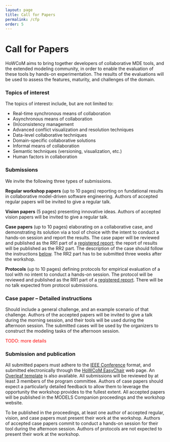 ```yaml
---
layout: page
title: Call for Papers
permalink: /cfp
order: 5
---
```


# Call for Papers

HoWCoM aims to bring together developers of collaborative MDE tools, and the extended modeling community, in order to enable the evaluation of these tools by hands-on experimentation. The results of the evaluations will be used to assess the features, maturity, and challenges of the domain.

### **Topics of interest**

The topics of interest include, but are not limited to:
- Real-time synchronous means of collaboration
- Asynchronous means of collaboration
- (In)consistency management
- Advanced conflict visualization and resolution techniques
- Data-level collaborative techniques
- Domain-specific collaborative solutions
- Informal means of collaboration
- Semantic techniques (versioning, visualization, etc.)
- Human factors in collaboration


### **Submissions**

We invite the following three types of submissions.

**Regular workshop papers** (up to 10 pages) reporting on fundational results in collaborative model-driven software engineering. Authors of accepted regular papers will be invited to give a regular talk.

**Vision papers** (5 pages) presenting innovative ideas. Authors of accepted vision papers will be invited to give a regular talk.

**Case papers** (up to 10 pages) elaborating on a collaborative case, and demonstrating its solution via a tool of choice with the intent to conduct a hands-on session and report the results. The case paper will be reviewed and published as the RR1 part of a [registered report](https://github.com/acmsigsoft/EmpiricalStandards/blob/master/Supplements/RegisteredReports.md); the report of results will be published as the RR2 part. The description of the case should follow the instructions [below](https://github.com/howcom2023/howcom2023.github.io/blob/main/cfp.md#case-paper--detailed-instructions). The RR2 part has to be submitted three weeks after the workshop. 

**Protocols** (up to 10 pages) defining protocols for empirical evaluation of a tool with no intent to conduct a hands-on session. The protocol will be reviewed and published as the RR1 part of a [registered report](https://github.com/acmsigsoft/EmpiricalStandards/blob/master/Supplements/RegisteredReports.md). There will be no talk expected from protocol submissions.



### **Case paper &ndash; Detailed instructions**

Should include a general challenge, and an example scenario of that challenge. Authors of the accepted papers will be invited to give a talk during the morning session, and their tools will be used during the afternoon session. The submitted cases will be used by the organizers to construct the modeling tasks of the afternoon session.

<span style="color:red;">TODO: more details</span>


### **Submission and publication**

All submitted papers must adhere to the [IEEE Conference](https://www.ieee.org/conferences/publishing/templates.html) format, and submitted electronically through the [HoWCoM EasyChair](https://easychair.org/my/conference?conf=howcom2023) web page.
An [Overleaf template](https://www.overleaf.com/latex/templates/ieee-conference-template/grfzhhncsfqn) is also available.
All submissions will be reviewed by at least 3 members of the program committee. Authors of case papers should expect a particularly detailed feedback to allow them to leverage the opportunity the workshop provides to the fullest extent.
All accepted papers will be published in the MODELS Companion proceedings and the workshop website.

To be published in the proceedings, at least one author of accepted regular, vision, and case papers must present their work at the workshop. Authors of accepted case papers commit to conduct a hands-on session for their tool during the afternoon session. Authors of protocols are not expected to present their work at the workshop.
